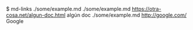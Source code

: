 $ md-links ./some/example.md
./some/example.md https://otra-cosa.net/algun-doc.html algún doc
./some/example.md http://google.com/ Google
